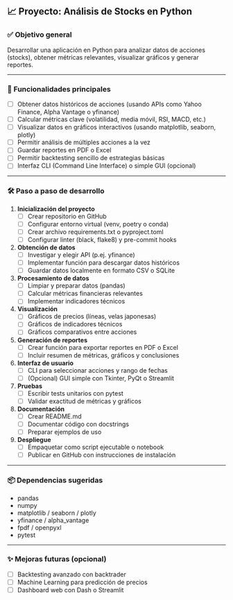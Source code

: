 ## 📈 Proyecto: Análisis de Stocks en Python

### ✅ Objetivo general
Desarrollar una aplicación en Python para analizar datos de acciones (stocks), obtener métricas relevantes, visualizar gráficos y generar reportes.

---

### 🚀 Funcionalidades principales

- [ ] Obtener datos históricos de acciones (usando APIs como Yahoo Finance, Alpha Vantage o yfinance)
- [ ] Calcular métricas clave (volatilidad, media móvil, RSI, MACD, etc.)
- [ ] Visualizar datos en gráficos interactivos (usando matplotlib, seaborn, plotly)
- [ ] Permitir análisis de múltiples acciones a la vez
- [ ] Guardar reportes en PDF o Excel
- [ ] Permitir backtesting sencillo de estrategias básicas
- [ ] Interfaz CLI (Command Line Interface) o simple GUI (opcional)

---

### 🛠️ Paso a paso de desarrollo

1. **Inicialización del proyecto**
   - [ ] Crear repositorio en GitHub
   - [ ] Configurar entorno virtual (venv, poetry o conda)
   - [ ] Crear archivo requirements.txt o pyproject.toml
   - [ ] Configurar linter (black, flake8) y pre-commit hooks

2. **Obtención de datos**
   - [ ] Investigar y elegir API (p.ej. yfinance)
   - [ ] Implementar función para descargar datos históricos
   - [ ] Guardar datos localmente en formato CSV o SQLite

3. **Procesamiento de datos**
   - [ ] Limpiar y preparar datos (pandas)
   - [ ] Calcular métricas financieras relevantes
   - [ ] Implementar indicadores técnicos

4. **Visualización**
   - [ ] Gráficos de precios (líneas, velas japonesas)
   - [ ] Gráficos de indicadores técnicos
   - [ ] Gráficos comparativos entre acciones

5. **Generación de reportes**
   - [ ] Crear función para exportar reportes en PDF o Excel
   - [ ] Incluir resumen de métricas, gráficos y conclusiones

6. **Interfaz de usuario**
   - [ ] CLI para seleccionar acciones y rango de fechas
   - [ ] (Opcional) GUI simple con Tkinter, PyQt o Streamlit

7. **Pruebas**
   - [ ] Escribir tests unitarios con pytest
   - [ ] Validar exactitud de métricas y gráficos

8. **Documentación**
   - [ ] Crear README.md
   - [ ] Documentar código con docstrings
   - [ ] Preparar ejemplos de uso

9. **Despliegue**
   - [ ] Empaquetar como script ejecutable o notebook
   - [ ] Publicar en GitHub con instrucciones de instalación

---

### 📦 Dependencias sugeridas

- pandas
- numpy
- matplotlib / seaborn / plotly
- yfinance / alpha_vantage
- fpdf / openpyxl
- pytest

---

### ✨ Mejoras futuras (opcional)

- [ ] Backtesting avanzado con backtrader
- [ ] Machine Learning para predicción de precios
- [ ] Dashboard web con Dash o Streamlit
